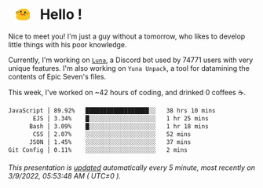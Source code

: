 <h1>   <img src="./spoink.gif" style="vertical-align:middle;" width="30px">   Hello ! </h1>

Nice to meet you! I'm just a guy without a tomorrow, who likes to develop little things with his poor knowledge.

Currently, I'm working on <a href='https://github.com/Asgarrrr/Luna'>`Luna`</a>, a Discord bot used by 74771 users with very unique features. I'm also working on `Yuna Unpack`, a tool for datamining the contents of Epic Seven's files.

This week, I've worked on ~42 hours of coding, and drinked 0 coffees ☕.

```
JavaScript │ 89.92%   ██████████████████░░   38 hrs 10 mins
       EJS │ 3.34%    █░░░░░░░░░░░░░░░░░░░   1 hr 25 mins
      Bash │ 3.09%    █░░░░░░░░░░░░░░░░░░░   1 hr 18 mins
       CSS │ 2.07%    ░░░░░░░░░░░░░░░░░░░░   52 mins
      JSON │ 1.45%    ░░░░░░░░░░░░░░░░░░░░   37 mins
Git Config │ 0.11%    ░░░░░░░░░░░░░░░░░░░░   2 mins
```

###### This presentation is [updated](https://github.com/Asgarrrr) automatically every 5 minute, most recently on 3/9/2022, 05:53:48 AM ( UTC±0 ).